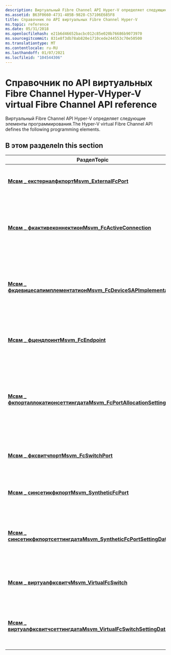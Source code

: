 ```yaml
---
description: Виртуальный Fibre Channel API Hyper-V определяет следующие элементы программирования.
ms.assetid: B63F0660-4731-405B-9828-C57106E685F8
title: Справочник по API виртуальных Fibre Channel Hyper-V
ms.topic: reference
ms.date: 05/31/2018
ms.openlocfilehash: e21b6d46652bacbc012c85e020b76686b9073970
ms.sourcegitcommit: 831e8f3db78ab820e1710cede244553c70e50500
ms.translationtype: MT
ms.contentlocale: ru-RU
ms.lasthandoff: 01/07/2021
ms.locfileid: "104544306"
---
```

# <a name="hyper-v-virtual-fibre-channel-api-reference"></a><span data-ttu-id="50928-103">Справочник по API виртуальных Fibre Channel Hyper-V</span><span class="sxs-lookup"><span data-stu-id="50928-103">Hyper-V virtual Fibre Channel API reference</span></span>

<span data-ttu-id="50928-104">Виртуальный Fibre Channel API Hyper-V определяет следующие элементы программирования.</span><span class="sxs-lookup"><span data-stu-id="50928-104">The Hyper-V virtual Fibre Channel API defines the following programming elements.</span></span>

## <a name="in-this-section"></a><span data-ttu-id="50928-105">В этом разделе</span><span class="sxs-lookup"><span data-stu-id="50928-105">In this section</span></span>



| <span data-ttu-id="50928-106">Раздел</span><span class="sxs-lookup"><span data-stu-id="50928-106">Topic</span></span>                                                                                    | <span data-ttu-id="50928-107">Описание</span><span class="sxs-lookup"><span data-stu-id="50928-107">Description</span></span>                                                                                                    |
|------------------------------------------------------------------------------------------|----------------------------------------------------------------------------------------------------------------|
| [<span data-ttu-id="50928-108">**Мсвм \_ екстерналфкпорт**</span><span class="sxs-lookup"><span data-stu-id="50928-108">**Msvm\_ExternalFcPort**</span></span>](msvm-externalfcport.md)<br/>                           | <span data-ttu-id="50928-109">Представляет внешний порт Fibre Channel.</span><span class="sxs-lookup"><span data-stu-id="50928-109">Represents an external Fibre Channel port.</span></span><br/>                                                          |
| [<span data-ttu-id="50928-110">**Мсвм \_ фкактивеконнектион**</span><span class="sxs-lookup"><span data-stu-id="50928-110">**Msvm\_FcActiveConnection**</span></span>](msvm-fcactiveconnection.md)<br/>                   | <span data-ttu-id="50928-111">Подключает порт коммутатора к конечной точке Fibre Channel, к которой подключен порт.</span><span class="sxs-lookup"><span data-stu-id="50928-111">Connects a switch port to the Fibre Channel endpoint to which the port is connected.</span></span><br/>                |
| [<span data-ttu-id="50928-112">**Мсвм \_ фкдевицесапимплементатион**</span><span class="sxs-lookup"><span data-stu-id="50928-112">**Msvm\_FcDeviceSAPImplementation**</span></span>](msvm-fcdevicesapimplementation.md)<br/>     | <span data-ttu-id="50928-113">Представляет связь между точкой доступа службы и логическим устройством, которое ее реализует.</span><span class="sxs-lookup"><span data-stu-id="50928-113">Represents an association between a service access point and the logical device that implements it.</span></span><br/> |
| [<span data-ttu-id="50928-114">**Мсвм \_ фцендпоинт**</span><span class="sxs-lookup"><span data-stu-id="50928-114">**Msvm\_FcEndpoint**</span></span>](msvm-fcendpoint.md)<br/>                                   | <span data-ttu-id="50928-115">Представляет логическую точку соединения для порта Fibre Channel.</span><span class="sxs-lookup"><span data-stu-id="50928-115">Represents the logical connection point for a Fibre Channel port.</span></span><br/>                                   |
| [<span data-ttu-id="50928-116">**Мсвм \_ фкпорталлокатионсеттингдата**</span><span class="sxs-lookup"><span data-stu-id="50928-116">**Msvm\_FcPortAllocationSettingData**</span></span>](msvm-fcportallocationsettingdata.md)<br/> | <span data-ttu-id="50928-117">Представляет настроенное состояние искусственного Fibre Channel порта или порта коммутатора Fibre Channel.</span><span class="sxs-lookup"><span data-stu-id="50928-117">Represents the configured state of a synthetic Fibre Channel port or a Fibre Channel switch port.</span></span><br/>   |
| [<span data-ttu-id="50928-118">**Мсвм \_ фксвитчпорт**</span><span class="sxs-lookup"><span data-stu-id="50928-118">**Msvm\_FcSwitchPort**</span></span>](msvm-fcswitchport.md)<br/>                               | <span data-ttu-id="50928-119">Представляет порт в виртуальном Fibre Channel коммутаторе.</span><span class="sxs-lookup"><span data-stu-id="50928-119">Represents a port on the virtual Fibre Channel switch.</span></span><br/>                                              |
| [<span data-ttu-id="50928-120">**Мсвм \_ синсетикфкпорт**</span><span class="sxs-lookup"><span data-stu-id="50928-120">**Msvm\_SyntheticFcPort**</span></span>](msvm-syntheticfcport.md)<br/>                         | <span data-ttu-id="50928-121">Представляет порт искусственного Fibre Channel.</span><span class="sxs-lookup"><span data-stu-id="50928-121">Represents a synthetic Fibre Channel port.</span></span><br/>                                                          |
| [<span data-ttu-id="50928-122">**Мсвм \_ синсетикфкпортсеттингдата**</span><span class="sxs-lookup"><span data-stu-id="50928-122">**Msvm\_SyntheticFcPortSettingData**</span></span>](msvm-syntheticfcportsettingdata.md)<br/>   | <span data-ttu-id="50928-123">Представляет настроенное состояние искусственного Fibre Channel порта.</span><span class="sxs-lookup"><span data-stu-id="50928-123">Represents the configured state of a synthetic Fibre Channel port.</span></span><br/>                                  |
| [<span data-ttu-id="50928-124">**Мсвм \_ виртуалфксвитч**</span><span class="sxs-lookup"><span data-stu-id="50928-124">**Msvm\_VirtualFcSwitch**</span></span>](msvm-virtualfcswitch.md)<br/>                         | <span data-ttu-id="50928-125">Представляет виртуальный Fibre Channel коммутатор.</span><span class="sxs-lookup"><span data-stu-id="50928-125">Represents a virtual Fibre Channel switch.</span></span><br/>                                                          |
| [<span data-ttu-id="50928-126">**Мсвм \_ виртуалфксвитчсеттингдата**</span><span class="sxs-lookup"><span data-stu-id="50928-126">**Msvm\_VirtualFcSwitchSettingData**</span></span>](msvm-virtualfcswitchsettingdata.md)<br/>   | <span data-ttu-id="50928-127">Представляет конфигурацию коммутатора виртуальной Fibre Channel.</span><span class="sxs-lookup"><span data-stu-id="50928-127">Represents the configuration of a virtual Fibre Channel switch.</span></span><br/>                                     |



 

 

 




